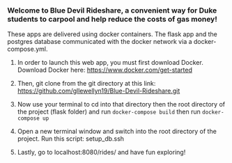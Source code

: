 ### Welcome to Blue Devil Rideshare, a convenient way for Duke students to carpool and help reduce the costs of gas money! 
These apps are delivered using docker containers. The flask app and the postgres database communicated with the docker network via a docker-compose.yml.

1. In order to launch this web app, you must first download Docker. Download Docker here: https://www.docker.com/get-started

2. Then, git clone from the git directory at this link: https://github.com/gllewellyn19/Blue-Devil-Rideshare.git

3. Now use your terminal to cd into that directory then the root directory of the project (flask folder) and run `docker-compose build` then run `docker-compose up`

4. Open a new terminal window and switch into the root directory of the project. Run this script: setup_db.ssh

5. Lastly, go to localhost:8080/rides/ and have fun exploring!